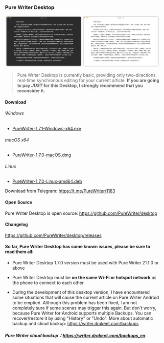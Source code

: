 ### Pure Writer Desktop

![Preview](/images/115110118-57bb0e00-9fac-11eb-9270-2d83502405a3.png)

> Pure Writer Desktop is currently basic, providing only two-directions real-time synchronous editing for your current article. **If you are going to pay _JUST_ for this Desktop, I strongly recommend that you reconsider it.**

#### Download

###### Windows

* [PureWriter-1.7.1-Windows-x64.exe](https://github.com/PureWriter/desktop/releases/download/1.7.0/PureWriter-1.7.1-Windows-x64.exe)

###### macOS x64

* [PureWriter-1.7.0-macOS.dmg](https://github.com/PureWriter/desktop/releases/download/1.7.0/PureWriter-1.7.1-macOS.dmg)

###### Linux

* [PureWriter-1.7.0-Linux-amd64.deb](https://github.com/PureWriter/desktop/releases/download/1.7.0/PureWriter-1.7.0-Linux-amd64.deb)

Download from Telegram: https://t.me/PureWriter/1183



#### Open Source

Pure Writer Desktop is open source: https://github.com/PureWriter/desktop

#### Changelog

https://github.com/PureWriter/desktop/releases

#### So far, Pure Writer Desktop has some known issues, please be sure to read them all:

- Pure Writer Desktop 1.7.0 version must be used with Pure Writer 21.1.0 or above

- Pure Writer Desktop must be **on the same Wi-Fi or hotspot network** as the phone to connect to each other

- During the development of this desktop version, I have encountered some situations that will cause the current article on Pure Writer Android to be emptied. Although this problem has been fixed, I am not completely sure if some scenes may trigger this again. But don't worry, because Pure Writer for Android supports multiple Backups. You can recover/restore it by using "History" or "Undo". More about automatic backup and cloud backup: https://writer.drakeet.com/backups

##### Pure Writer cloud backup：https://writer.drakeet.com/backups_en
